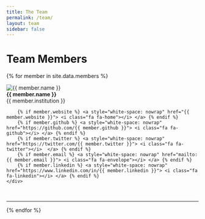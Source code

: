 ```yaml
---
title: The Team
permalink: /team/
layout: team
sidebar: false
---
```


# Team Members

{% for member in site.data.members %}
<div class="team-row"> 
<div class="team-row-image">
    <img src="{{ member.photo }}" alt="{{ member.name }}">
</div>
<div class="team-row-bio">
    <div class="team-row-bio-links">
        <b> {{ member.name }} </b> <br>
        {{ member.institution }} <br>

        {% if member.website %} <a style="white-space: nowrap" href="{{ member.website }}"> <i class="fa fa-home"></i> </a> {% endif %}
        {% if member.github %} <a style="white-space: nowrap" href="https://github.com/{{ member.github }}"> <i class="fa fa-github"></i> </a> {% endif %}
        {% if member.twitter %} <a style="white-space: nowrap" href="https://twitter.com/{{ member.twitter }}"> <i class="fa fa-twitter"></i>  </a> {% endif %}
        {% if member.email %} <a style="white-space: nowrap" href="mailto:{{ member.email }}"> <i class="fa fa-envelope"></i> </a> {% endif %}
        {% if member.linkedin %} <a style="white-space: nowrap" href="https://www.linkedin.com/in/{{ member.linkedin }}"> <i class="fa fa-linkedin"></i> </a> {% endif %}
    </div>
</div>

<br>
</div> 

<hr>
{% endfor %}
